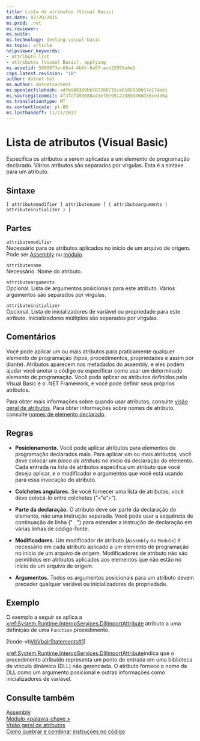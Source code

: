 ```yaml
---
title: Lista de atributos (Visual Basic)
ms.date: 07/20/2015
ms.prod: .net
ms.reviewer: 
ms.suite: 
ms.technology: devlang-visual-basic
ms.topic: article
helpviewer_keywords:
- attribute list
- attributes [Visual Basic], applying
ms.assetid: 5880073a-68a4-4b6b-8a07-ace32959a4e2
caps.latest.revision: "18"
author: dotnet-bot
ms.author: dotnetcontent
ms.openlocfilehash: adfb980380bb787280715ca0185950657e174eb1
ms.sourcegitcommit: 4f3fef493080a43e70e951223894768d36ce430a
ms.translationtype: MT
ms.contentlocale: pt-BR
ms.lasthandoff: 11/21/2017
---
```

# <a name="attribute-list-visual-basic"></a>Lista de atributos (Visual Basic)
Especifica os atributos a serem aplicadas a um elemento de programação declarado. Vários atributos são separados por vírgulas. Esta é a sintaxe para um atributo.  
  
## <a name="syntax"></a>Sintaxe  
  
```  
[ attributemodifier ] attributename [ ( attributearguments | attributeinitializer ) ]  
```  
  
## <a name="parts"></a>Partes  
 `attributemodifier`  
 Necessário para os atributos aplicados no início de um arquivo de origem. Pode ser [Assembly](../../../visual-basic/language-reference/modifiers/assembly.md) ou [módulo](../../../visual-basic/language-reference/modifiers/module-keyword.md).  
  
 `attributename`  
 Necessário. Nome do atributo.  
  
 `attributearguments`  
 Opcional. Lista de argumentos posicionais para este atributo. Vários argumentos são separados por vírgulas.  
  
 `attributeinitializer`  
 Opcional. Lista de inicializadores de variável ou propriedade para este atributo. Inicializadores múltiplos são separados por vírgulas.  
  
## <a name="remarks"></a>Comentários  
 Você pode aplicar um ou mais atributos para praticamente qualquer elemento de programação (tipos, procedimentos, propriedades e assim por diante). Atributos aparecem nos metadados do assembly, e eles podem ajudar você anotar o código ou especificar como usar um determinado elemento de programação. Você pode aplicar os atributos definidos pelo Visual Basic e o .NET Framework, e você pode definir seus próprios atributos.  

 Para obter mais informações sobre quando usar atributos, consulte [visão geral de atributos](../../../visual-basic/programming-guide/concepts/attributes/index.md). Para obter informações sobre nomes de atributo, consulte [nomes de elemento declarado](../../../visual-basic/programming-guide/language-features/declared-elements/declared-element-names.md).  
  
## <a name="rules"></a>Regras  
  
-   **Posicionamento.** Você pode aplicar atributos para elementos de programação declarados mais. Para aplicar um ou mais atributos, você deve colocar um *bloco de atributo* no início da declaração do elemento. Cada entrada na lista de atributos especifica um atributo que você deseja aplicar, e o modificador e argumentos que você está usando para essa invocação do atributo.  
  
-   **Colchetes angulares.** Se você fornecer uma lista de atributos, você deve colocá-lo entre colchetes ("`<`"e"`>`").  
  
-   **Parte da declaração.** O atributo deve ser parte da declaração do elemento, não uma instrução separada. Você pode usar a sequência de continuação de linha (" `_`") para estender a instrução de declaração em várias linhas de código-fonte.  
  
-   **Modificadores.** Um modificador de atributo (`Assembly` ou `Module`) é necessário em cada atributo aplicado a um elemento de programação no início de um arquivo de origem. Modificadores de atributo não são permitidos em atributos aplicados aos elementos que não estão no início de um arquivo de origem.  
  
-   **Argumentos.** Todos os argumentos posicionais para um atributo devem preceder qualquer variável ou inicializadores de propriedade.  
  
## <a name="example"></a>Exemplo  
 O exemplo a seguir se aplica a <xref:System.Runtime.InteropServices.DllImportAttribute> atributo a uma definição de uma `Function` procedimento.  
  
 [!code-vb[VbVbalrStatements#1](../../../visual-basic/language-reference/error-messages/codesnippet/VisualBasic/attribute-list_1.vb)]  
  
 <xref:System.Runtime.InteropServices.DllImportAttribute>indica que o procedimento atribuído representa um ponto de entrada em uma biblioteca de vínculo dinâmico (DLL) não gerenciada. O atributo fornece o nome da DLL como um argumento posicional e outras informações como inicializadores de variável.  
  
## <a name="see-also"></a>Consulte também  
 [Assembly](../../../visual-basic/language-reference/modifiers/assembly.md)  
 [Módulo \<palavra-chave >](../../../visual-basic/language-reference/modifiers/module-keyword.md)  
 [Visão geral de atributos](../../../visual-basic/programming-guide/concepts/attributes/index.md)  
 [Como quebrar e combinar instruções no código](../../../visual-basic/programming-guide/program-structure/how-to-break-and-combine-statements-in-code.md)
